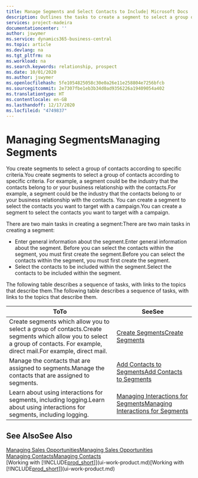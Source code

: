 ```yaml
---
title: Manage Segments and Select Contacts to Include| Microsoft Docs
description: Outlines the tasks to create a segment to select a group of contacts according to specific criteria, for example, contacts in a particular industry that you want to target.
services: project-madeira
documentationcenter: ''
author: jswymer
ms.service: dynamics365-business-central
ms.topic: article
ms.devlang: na
ms.tgt_pltfrm: na
ms.workload: na
ms.search.keywords: relationship, prospect
ms.date: 10/01/2020
ms.author: jswymer
ms.openlocfilehash: 5fe1054825058c30e0a26e11e258804e7256bfcb
ms.sourcegitcommit: 2e7307fbe1eb3b34d0ad9356226a19409054a402
ms.translationtype: HT
ms.contentlocale: en-GB
ms.lasthandoff: 12/17/2020
ms.locfileid: "4749837"
---
```

# <a name="managing-segments"></a><span data-ttu-id="56dd3-103">Managing Segments</span><span class="sxs-lookup"><span data-stu-id="56dd3-103">Managing Segments</span></span>
<span data-ttu-id="56dd3-104">You create segments to select a group of contacts according to specific criteria.</span><span class="sxs-lookup"><span data-stu-id="56dd3-104">You create segments to select a group of contacts according to specific criteria.</span></span> <span data-ttu-id="56dd3-105">For example, a segment could be the industry that the contacts belong to or your business relationship with the contacts.</span><span class="sxs-lookup"><span data-stu-id="56dd3-105">For example, a segment could be the industry that the contacts belong to or your business relationship with the contacts.</span></span> <span data-ttu-id="56dd3-106">You can create a segment to select the contacts you want to target with a campaign.</span><span class="sxs-lookup"><span data-stu-id="56dd3-106">You can create a segment to select the contacts you want to target with a campaign.</span></span>

<span data-ttu-id="56dd3-107">There are two main tasks in creating a segment:</span><span class="sxs-lookup"><span data-stu-id="56dd3-107">There are two main tasks in creating a segment:</span></span>

* <span data-ttu-id="56dd3-108">Enter general information about the segment.</span><span class="sxs-lookup"><span data-stu-id="56dd3-108">Enter general information about the segment.</span></span> <span data-ttu-id="56dd3-109">Before you can select the contacts within the segment, you must first create the segment.</span><span class="sxs-lookup"><span data-stu-id="56dd3-109">Before you can select the contacts within the segment, you must first create the segment.</span></span>
* <span data-ttu-id="56dd3-110">Select the contacts to be included within the segment.</span><span class="sxs-lookup"><span data-stu-id="56dd3-110">Select the contacts to be included within the segment.</span></span>

<span data-ttu-id="56dd3-111">The following table describes a sequence of tasks, with links to the topics that describe them.</span><span class="sxs-lookup"><span data-stu-id="56dd3-111">The following table describes a sequence of tasks, with links to the topics that describe them.</span></span>

| <span data-ttu-id="56dd3-112">To</span><span class="sxs-lookup"><span data-stu-id="56dd3-112">To</span></span> | <span data-ttu-id="56dd3-113">See</span><span class="sxs-lookup"><span data-stu-id="56dd3-113">See</span></span> |
| --- | --- |
| <span data-ttu-id="56dd3-114">Create segments which allow you to select a group of contacts.</span><span class="sxs-lookup"><span data-stu-id="56dd3-114">Create segments which allow you to select a group of contacts.</span></span> <span data-ttu-id="56dd3-115">For example, direct mail.</span><span class="sxs-lookup"><span data-stu-id="56dd3-115">For example, direct mail.</span></span> |[<span data-ttu-id="56dd3-116">Create Segments</span><span class="sxs-lookup"><span data-stu-id="56dd3-116">Create Segments</span></span>](marketing-how-create-segment.md) |
| <span data-ttu-id="56dd3-117">Manage the contacts that are assigned to segments.</span><span class="sxs-lookup"><span data-stu-id="56dd3-117">Manage the contacts that are assigned to segments.</span></span> |[<span data-ttu-id="56dd3-118">Add Contacts to Segments</span><span class="sxs-lookup"><span data-stu-id="56dd3-118">Add Contacts to Segments</span></span>](marketing-add-contact-segment.md) |
| <span data-ttu-id="56dd3-119">Learn about using interactions for segments, including logging.</span><span class="sxs-lookup"><span data-stu-id="56dd3-119">Learn about using interactions for segments, including logging.</span></span> |[<span data-ttu-id="56dd3-120">Managing Interactions for Segments</span><span class="sxs-lookup"><span data-stu-id="56dd3-120">Managing Interactions for Segments</span></span>](marketing-interaction-segments.md) |

## <a name="see-also"></a><span data-ttu-id="56dd3-121">See Also</span><span class="sxs-lookup"><span data-stu-id="56dd3-121">See Also</span></span>
[<span data-ttu-id="56dd3-122">Managing Sales Opportunities</span><span class="sxs-lookup"><span data-stu-id="56dd3-122">Managing Sales Opportunities</span></span>](marketing-manage-sales-opportunities.md)  
[<span data-ttu-id="56dd3-123">Managing Contacts</span><span class="sxs-lookup"><span data-stu-id="56dd3-123">Managing Contacts</span></span>](marketing-contacts.md)  
<span data-ttu-id="56dd3-124">[Working with [!INCLUDE[prod_short](includes/prod_short.md)]](ui-work-product.md)</span><span class="sxs-lookup"><span data-stu-id="56dd3-124">[Working with [!INCLUDE[prod_short](includes/prod_short.md)]](ui-work-product.md)</span></span>

